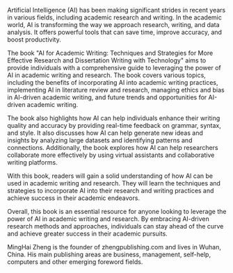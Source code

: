 
Artificial Intelligence (AI) has been making significant strides in recent years in various fields, including academic research and writing. In the academic world, AI is transforming the way we approach research, writing, and data analysis. It offers powerful tools that can save time, improve accuracy, and boost productivity.

The book "AI for Academic Writing: Techniques and Strategies for More Effective Research and Dissertation Writing with Technology" aims to provide individuals with a comprehensive guide to leveraging the power of AI in academic writing and research. The book covers various topics, including the benefits of incorporating AI into academic writing practices, implementing AI in literature review and research, managing ethics and bias in AI-driven academic writing, and future trends and opportunities for AI-driven academic writing.

The book also highlights how AI can help individuals enhance their writing quality and accuracy by providing real-time feedback on grammar, syntax, and style. It also discusses how AI can help generate new ideas and insights by analyzing large datasets and identifying patterns and connections. Additionally, the book explores how AI can help researchers collaborate more effectively by using virtual assistants and collaborative writing platforms.

With this book, readers will gain a solid understanding of how AI can be used in academic writing and research. They will learn the techniques and strategies to incorporate AI into their research and writing practices and achieve success in their academic endeavors.

Overall, this book is an essential resource for anyone looking to leverage the power of AI in academic writing and research. By embracing AI-driven research methods and approaches, individuals can stay ahead of the curve and achieve greater success in their academic pursuits.

MingHai Zheng is the founder of zhengpublishing.com and lives in Wuhan, China. His main publishing areas are business, management, self-help, computers and other emerging foreword fields.
